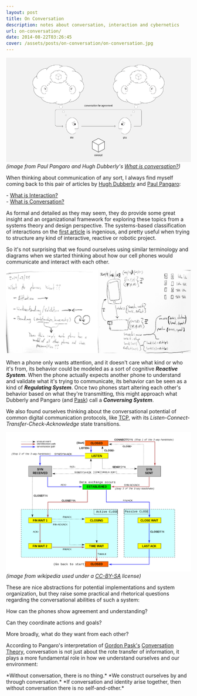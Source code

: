 ```yaml
---
layout: post
title: On Conversation
description: notes about conversation, interaction and cybernetics
url: on-conversation/
date: 2014-08-22T03:26:45
cover: /assets/posts/on-conversation/on-conversation.jpg
---
```

![](/assets/posts/on-conversation/conversation_agreement_wide.png) *(image from Paul Pangaro and Hugh Dubberly's [What is conversation?](http://www.dubberly.com/wp-content/uploads/2009/05/ddo_article_whatisconversation.pdf))*

When thinking about communication of any sort, I always find myself coming back to this pair of articles by [Hugh Dubberly](http://www.dubberly.com/author/hugh) and [Paul Pangaro](http://www.pangaro.com/): 

  &#45; [What is Interaction?](http://www.dubberly.com/articles/what-is-interaction.html)  
  &#45; [What is Conversation?](http://www.dubberly.com/articles/what-is-conversation.html)

As formal and detailed as they may seem, they do provide some great insight and an organizational framework for exploring these topics from a systems theory and design perspective. The systems-based classification of interactions on the [first article](http://www.dubberly.com/articles/what-is-interaction.html) is ingenious, and pretty useful when trying to structure any kind of interactive, reactive or robotic project.

So it's not surprising that we found ourselves using similar terminology and diagrams when we started thinking about how our cell phones would communicate and interact with each other.

![](/assets/posts/on-conversation/convoNotes.jpg)

When a phone only wants attention, and it doesn't care what kind or who it's from, its behavior could be modeled as a sort of cognitive **_Reactive System_**. When the phone actually expects another phone to understand and validate what it's trying to communicate, its behavior can be seen as a kind of **_Regulating System_**. Once two phones start altering each other's behavior based on what they're transmitting, this might approach what Dubberly and Pangaro (and [Pask](http://en.wikipedia.org/wiki/Gordon_Pask)) call a **_Conversing System_**.

We also found ourselves thinking about the conversational potential of common digital communication protocols, like [TCP](http://en.wikipedia.org/wiki/Transmission_Control_Protocol), with its *Listen-Connect-Transfer-Check-Acknowledge* state transitions.
  
![](/assets/posts/on-conversation/TCP_state_diagram_white_bgnd.png) *(image from wikipedia used under a [CC-BY-SA](http://creativecommons.org/licenses/by-sa/3.0/) license)*

These are nice abstractions for potential implementations and system organization, but they raise some practical and rhetorical questions regarding the conversational abilities of such a system:

How can the phones show agreement and understanding?
  
Can they coordinate actions and goals?
  
More broadly, what do they want from each other?

According to Pangaro's interpretation of [Gordon Pask's](http://en.wikipedia.org/wiki/Gordon_Pask) [Conversation Theory](http://www.pangaro.com/published/cyb-and-con.html), conversation is not just about the rote transfer of information, it plays a more fundamental role in how we understand ourselves and our environment:

<div class="align-right" markdown="1">
  *Without conversation, there is no thing.*  
  *We construct ourselves by and through conversation.*  
  *If conversation and identity arise together,  
  then without conversation there is no self-and-other.*  
</div>
